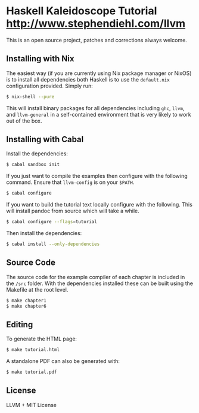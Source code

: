 Haskell Kaleidoscope Tutorial http://www.stephendiehl.com/llvm
===============================================================

This is an open source project, patches and corrections always welcome.

Installing with Nix
-------

The easiest way (if you are currently using Nix package manager or NixOS) is to install all dependencies both
Haskell is to use the ``default.nix`` configuration provided. Simply run:

```bash
$ nix-shell --pure
```

This will install binary packages for all dependencies including ``ghc``, ``llvm``, and ``llvm-general`` in a
self-contained environment that is very likely to work out of the box.

Installing with Cabal
-------

Install the dependencies:

```bash
$ cabal sandbox init
```

If you just want to compile the examples then configure with the following command. Ensure that
``llvm-config`` is on your ``$PATH``.

```bash
$ cabal configure
```

If you want to build the tutorial text locally configure with the following. This will install pandoc from
source which will take a while.

```bash
$ cabal configure --flags=tutorial
```

Then install the dependencies:

```bash
$ cabal install --only-dependencies
```

Source Code
-----------

The source code for the example compiler of each chapter is included in
the ``/src`` folder. With the dependencies installed these can be built
using the Makefile at the root level.

```bash
$ make chapter1
$ make chapter6
```

Editing
-------

To generate the HTML page:

```bash
$ make tutorial.html
```

A standalone PDF can also be generated with:

```bash
$ make tutorial.pdf
```

License
-------

LLVM + MIT License
